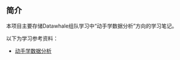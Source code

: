 ## 简介

本项目主要存储Datawhale组队学习中“动手学数据分析”方向的学习笔记。

以下为学习参考资料：

- [动手学数据分析](https://github.com/datawhalechina/hands-on-data-analysis)

